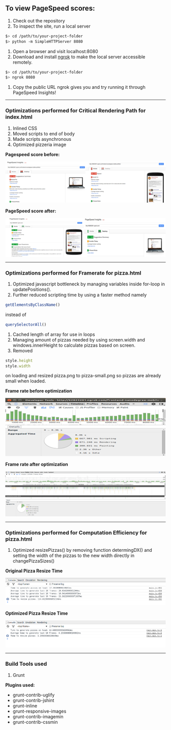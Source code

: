
## To view PageSpeed scores:

1. Check out the repository
1. To inspect the site, run a local server

  ```bash
  $> cd /path/to/your-project-folder
  $> python -m SimpleHTTPServer 8080
  ```

1. Open a browser and visit localhost:8080
1. Download and install [ngrok](https://ngrok.com/) to make the local server accessible remotely.

  ``` bash
  $> cd /path/to/your-project-folder
  $> ngrok 8080
  ```

1. Copy the public URL ngrok gives you and try running it through PageSpeed Insights!


___

### Optimizations performed for Critical Rendering Path for index.html

1. Inlined CSS
1. Moved scripts to end of body
1. Made scripts asynchronous
1. Optimized pizzeria image

**Pagespeed score before:**

![PageSpeed score before optimization](screenshots/pagespeedscoresoriginal.png)

**PageSpeed score after:**

![PageSpeed score after optimization](screenshots/pagespeedscoresoptimized.png)

___

### Optimizations performed for Framerate for pizza.html

1. Optimized javascript bottleneck by managing variables inside for-loop in updatePositions().
1. Further reduced scripting time by using a faster method namely
 ``` javascript
 getElementsByClassName()
 ```
 instead of

 ``` javascript
 querySelectorAll()
 ```

1. Cached length of array for use in loops
1. Managing amount of pizzas needed by using screen.width and windows.innerHeight to calculate pizzas based on screen.
1. Removed
``` javascript
style.height
style.width
```
on loading and resized pizza.png to pizza-small.png so pizzas are already small when loaded.

**Frame rate before optimization**

![Frame rate before optimization](screenshots/fpsscrollingoriginal.png)

**Frame rate after optimization**

![Frame rate after optimization](screenshots/fpsscrollingoptimized.png)

___

### Optimizations performed for Computation Efficiency for pizza.html

1. Optimized resizePizzas() by removing function determingDX() and setting the width of the pizzas to the new width directly in changePizzaSizes()

**Original Pizza Resize Time**

![Pizza Resize Time Original](screenshots/resizepizzatimeoriginal.png)

**Optimized Pizza Resize Time**

![Pizza Resize Time Optimized](screenshots/resizepizzatimeoptimized.png)

___

### Build Tools used

1. Grunt

**Plugins used:**

- grunt-contrib-uglify
- grunt-contrib-jshint
- grunt-inline
- grunt-responsive-images
- grunt-contrib-imagemin
- grunt-contrib-cssmin
